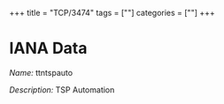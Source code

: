 +++
title = "TCP/3474"
tags = [""]
categories = [""]
+++

# IANA Data

_Name:_ ttntspauto

_Description:_ TSP Automation

